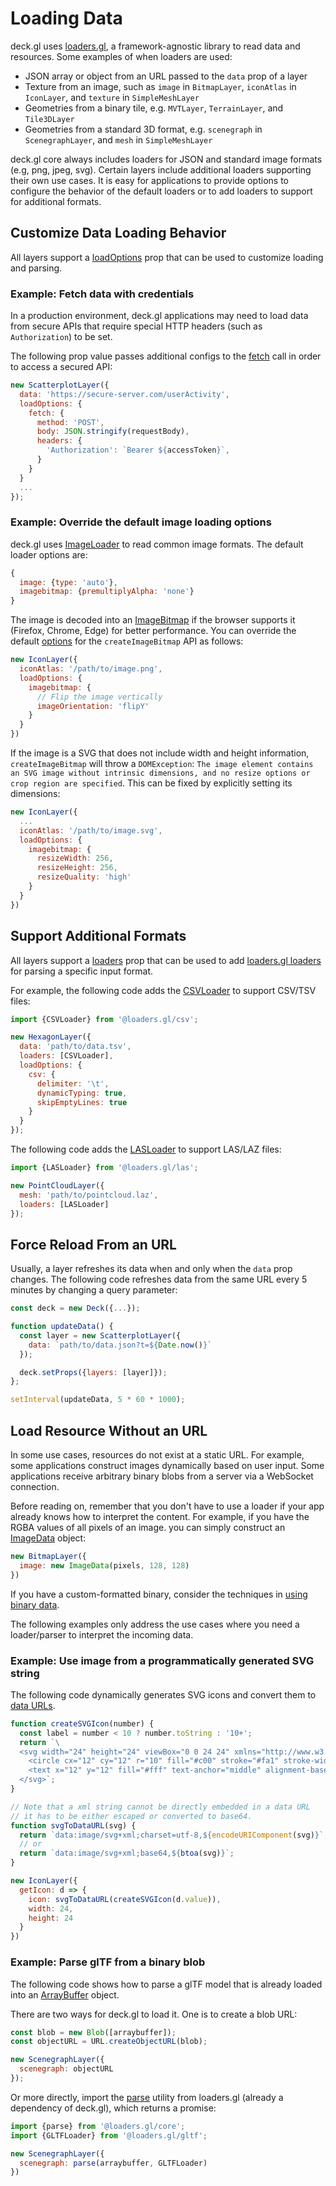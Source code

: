 # Loading Data

deck.gl uses [loaders.gl](https://loaders.gl), a framework-agnostic library to read data and resources. Some examples of when loaders are used:

- JSON array or object from an URL passed to the `data` prop of a layer
- Texture from an image, such as `image` in `BitmapLayer`, `iconAtlas` in `IconLayer`, and `texture` in `SimpleMeshLayer`
- Geometries from a binary tile, e.g. `MVTLayer`, `TerrainLayer`, and `Tile3DLayer`
- Geometries from a standard 3D format, e.g. `scenegraph` in `ScenegraphLayer`, and `mesh` in `SimpleMeshLayer`

deck.gl core always includes loaders for JSON and standard image formats (e.g, png, jpeg, svg). Certain layers include additional loaders supporting their own use cases. It is easy for applications to provide options to configure the behavior of the default loaders or to add loaders to support for additional formats.

## Customize Data Loading Behavior

All layers support a [loadOptions](/docs/api-reference/core/layer.md#loadoptions) prop that can be used to customize loading and parsing.

### Example: Fetch data with credentials

In a production environment, deck.gl applications may need to load data from secure APIs that require special HTTP headers (such as `Authorization`) to be set.

The following prop value passes additional configs to the [fetch](https://developer.mozilla.org/en-US/docs/Web/API/WindowOrWorkerGlobalScope/fetch) call in order to access a secured API:

```js
new ScatterplotLayer({
  data: 'https://secure-server.com/userActivity',
  loadOptions: {
    fetch: {
      method: 'POST',
      body: JSON.stringify(requestBody),
      headers: {
        'Authorization': `Bearer ${accessToken}`,
      }
    }
  }
  ...
});
```

### Example: Override the default image loading options

deck.gl uses [ImageLoader](https://loaders.gl/modules/images/docs/api-reference/image-loader) to read common image formats. The default loader options are:

```js
{
  image: {type: 'auto'},
  imagebitmap: {premultiplyAlpha: 'none'}
}
```

The image is decoded into an [ImageBitmap](https://developer.mozilla.org/en-US/docs/Web/API/WindowOrWorkerGlobalScope/createImageBitmap) if the browser supports it (Firefox, Chrome, Edge) for better performance. You can override the default [options](https://loaders.gl/modules/images/docs/api-reference/image-loader#magebitmap-options) for the `createImageBitmap` API as follows:

```js
new IconLayer({
  iconAtlas: '/path/to/image.png',
  loadOptions: {
    imagebitmap: {
      // Flip the image vertically
      imageOrientation: 'flipY'
    }
  }
})
```

If the image is a SVG that does not include width and height information, `createImageBitmap` will throw a `DOMException`: `The image element contains an SVG image without intrinsic dimensions, and no resize options or crop region are specified`. This can be fixed by explicitly setting its dimensions:


```js
new IconLayer({
  ...
  iconAtlas: '/path/to/image.svg',
  loadOptions: {
    imagebitmap: {
      resizeWidth: 256,
      resizeHeight: 256,
      resizeQuality: 'high'
    }
  }
})
```

## Support Additional Formats

All layers support a [loaders](/docs/api-reference/core/layer.md#loaders) prop that can be used to add [loaders.gl loaders](https://loaders.gl/docs/developer-guide/using-loaders) for parsing a specific input format.

For example, the following code adds the [CSVLoader](https://loaders.gl/modules/csv/docs/api-reference/csv-loader) to support CSV/TSV files:

```js
import {CSVLoader} from '@loaders.gl/csv';

new HexagonLayer({
  data: 'path/to/data.tsv',
  loaders: [CSVLoader],
  loadOptions: {
    csv: {
      delimiter: '\t',
      dynamicTyping: true,
      skipEmptyLines: true
    }
  }
});
```

The following code adds the [LASLoader](https://loaders.gl/modules/las/docs/api-reference/las-loader) to support LAS/LAZ files:

```js
import {LASLoader} from '@loaders.gl/las';

new PointCloudLayer({
  mesh: 'path/to/pointcloud.laz',
  loaders: [LASLoader]
});
```

## Force Reload From an URL

Usually, a layer refreshes its data when and only when the `data` prop changes.
The following code refreshes data from the same URL every 5 minutes by changing a query parameter:

```js
const deck = new Deck({...});

function updateData() {
  const layer = new ScatterplotLayer({
    data: `path/to/data.json?t=${Date.now()}`
  });

  deck.setProps({layers: [layer]});
};

setInterval(updateData, 5 * 60 * 1000);
```

## Load Resource Without an URL

In some use cases, resources do not exist at a static URL. For example, some applications construct images dynamically based on user input. Some applications receive arbitrary binary blobs from a server via a WebSocket connection.

Before reading on, remember that you don't have to use a loader if your app already knows how to interpret the content. For example, if you have the RGBA values of all pixels of an image. you can simply construct an [ImageData](https://developer.mozilla.org/en-US/docs/Web/API/ImageData) object:

```js
new BitmapLayer({
  image: new ImageData(pixels, 128, 128)
})
```

If you have a custom-formatted binary, consider the techniques in [using binary data](/docs/developer-guide/performance.md#use-binary-data).

The following examples only address the use cases where you need a loader/parser to interpret the incoming data.

### Example: Use image from a programmatically generated SVG string

The following code dynamically generates SVG icons and convert them to [data URLs](https://developer.mozilla.org/en-US/docs/Web/HTTP/Basics_of_HTTP/Data_URIs).

```js
function createSVGIcon(number) {
  const label = number < 10 ? number.toString : '10+';
  return `\
  <svg width="24" height="24" viewBox="0 0 24 24" xmlns="http://www.w3.org/2000/svg">
    <circle cx="12" cy="12" r="10" fill="#c00" stroke="#fa1" stroke-width="2"/>
    <text x="12" y="12" fill="#fff" text-anchor="middle" alignment-baseline="middle" font-size="8">${label}</text>
  </svg>`;
}

// Note that a xml string cannot be directly embedded in a data URL
// it has to be either escaped or converted to base64.
function svgToDataURL(svg) {
  return `data:image/svg+xml;charset=utf-8,${encodeURIComponent(svg)}`;
  // or
  return `data:image/svg+xml;base64,${btoa(svg)}`;
}

new IconLayer({
  getIcon: d => {
    icon: svgToDataURL(createSVGIcon(d.value)),
    width: 24,
    height: 24
  }
})
```

### Example: Parse glTF from a binary blob

The following code shows how to parse a glTF model that is already loaded into an [ArrayBuffer](https://developer.mozilla.org/en-US/docs/Web/JavaScript/Reference/Global_Objects/ArrayBuffer) object.

There are two ways for deck.gl to load it. One is to create a blob URL:

```js
const blob = new Blob([arraybuffer]);
const objectURL = URL.createObjectURL(blob);

new ScenegraphLayer({
  scenegraph: objectURL
});
```

Or more directly, import the [parse](https://loaders.gl/modules/core/docs/api-reference/parse) utility from loaders.gl (already a dependency of deck.gl), which returns a promise:

```js
import {parse} from '@loaders.gl/core';
import {GLTFLoader} from '@loaders.gl/gltf';

new ScenegraphLayer({
  scenegraph: parse(arraybuffer, GLTFLoader)
})
```
